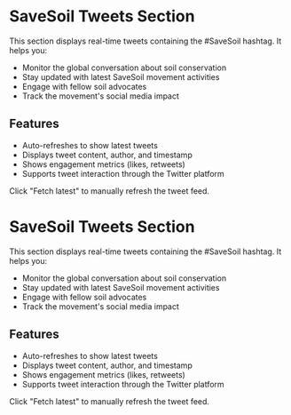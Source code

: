 
# SaveSoil Tweets Section

This section displays real-time tweets containing the #SaveSoil hashtag. It helps you:

- Monitor the global conversation about soil conservation
- Stay updated with latest SaveSoil movement activities
- Engage with fellow soil advocates
- Track the movement's social media impact

## Features
- Auto-refreshes to show latest tweets
- Displays tweet content, author, and timestamp
- Shows engagement metrics (likes, retweets)
- Supports tweet interaction through the Twitter platform

Click "Fetch latest" to manually refresh the tweet feed.
# SaveSoil Tweets Section

This section displays real-time tweets containing the #SaveSoil hashtag. It helps you:

- Monitor the global conversation about soil conservation
- Stay updated with latest SaveSoil movement activities
- Engage with fellow soil advocates
- Track the movement's social media impact

## Features
- Auto-refreshes to show latest tweets
- Displays tweet content, author, and timestamp
- Shows engagement metrics (likes, retweets)
- Supports tweet interaction through the Twitter platform

Click "Fetch latest" to manually refresh the tweet feed.
